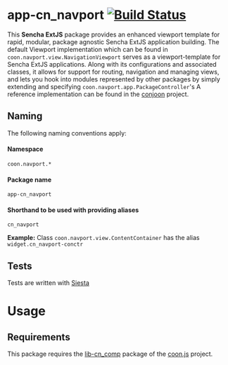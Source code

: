 # app-cn_navport  [![Build Status](https://travis-ci.org/coon/app-cn_navport.svg?branch=master)](https://travis-ci.org/coon/app-cn_navport)
This **Sencha ExtJS** package provides an enhanced viewport template for rapid, 
modular, package agnostic Sencha ExtJS application building.
The default Viewport implementation which can be found in `coon.navport.view.NavigationViewport` 
serves as a viewport-template for Sencha ExtJS applications. Along with its configurations and
associated classes, it allows for support for routing, navigation and managing views, and lets 
you hook into modules represented by other packages by simply extending and specifying 
`coon.navport.app.PackageController`'s 
A reference implementation can be found in the [conjoon](https://github.com/conjoon) project.

## Naming
The following naming conventions apply:

#### Namespace
`coon.navport.*`
#### Package name
`app-cn_navport`
#### Shorthand to be used with providing aliases
`cn_navport`

**Example:**
Class `coon.navport.view.ContentContainer` has the alias `widget.cn_navport-conctr`

## Tests
Tests are written with [Siesta](https://bryntum.com/siesta)

# Usage
## Requirements
This package requires the [lib-cn_comp](https://github.com/coon-js/lib-cn_comp) package of the [coon.js](https://github.com/coon-js) project.
